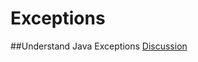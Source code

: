 # Exceptions

##Understand Java Exceptions
[Discussion](http://www.oracle.com/technetwork/articles/entarch/effective-exceptions-092345.html)
